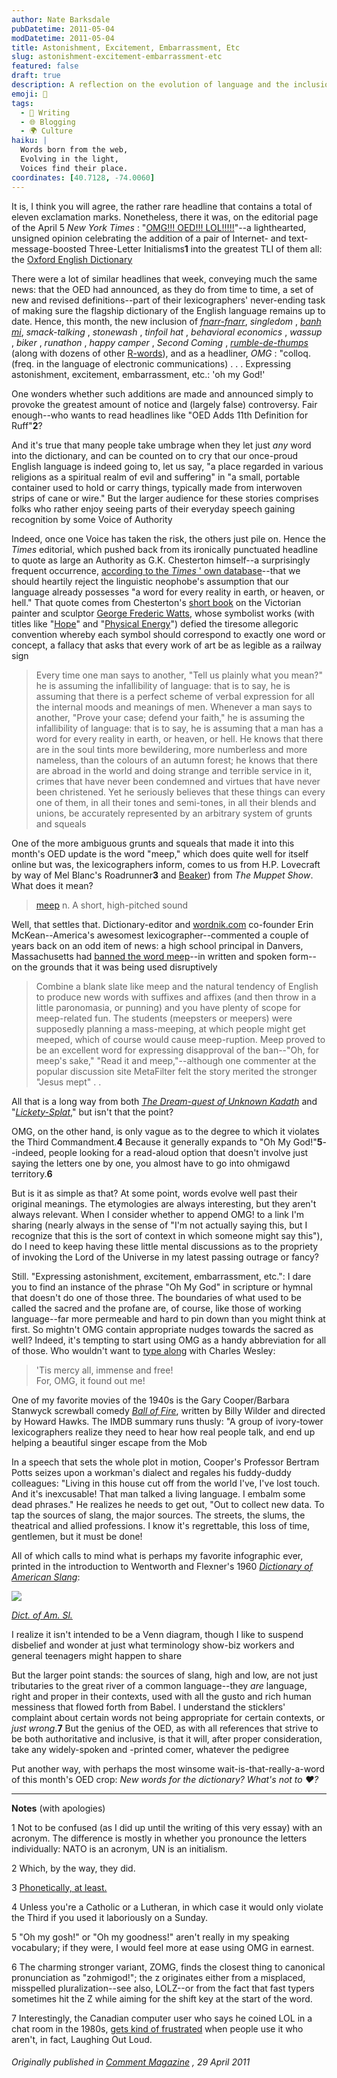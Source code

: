 ```yaml
---
author: Nate Barksdale
pubDatetime: 2011-05-04
modDatetime: 2011-05-04
title: Astonishment, Excitement, Embarrassment, Etc
slug: astonishment-excitement-embarrassment-etc
featured: false
draft: true
description: A reflection on the evolution of language and the inclusion of new words in the Oxford English Dictionary.
emoji: 📜
tags:
  - 📝 Writing
  - 🌐 Blogging
  - 🌍 Culture
haiku: |
  Words born from the web,  
  Evolving in the light,  
  Voices find their place.
coordinates: [40.7128, -74.0060]
---
```


It is, I think you will agree, the rather rare headline that contains a total of eleven exclamation marks. Nonetheless, there it was, on the editorial page of the April 5 _New York Times_ : "[OMG!!! OED!!! LOL!!!!!](https://www.google.com/search?q=%22OMG%21%21%21%20OED%21%21%21%20LOL%21%21%21%21%21%22%20nytimes.com)"--a lighthearted, unsigned opinion celebrating the addition of a pair of Internet- and text-message-boosted Three-Letter Initialisms**1** into the greatest TLI of them all: the [Oxford English Dictionary](http://web.archive.org/web/20110514204610/http://www.oed.com/public/latest/latest-update)

There were a lot of similar headlines that week, conveying much the same news: that the OED had announced, as they do from time to time, a set of new and revised definitions--part of their lexicographers' never-ending task of making sure the flagship dictionary of the English language remains up to date. Hence, this month, the new inclusion of [_fnarr-fnarr_](https://www.google.com/search?q=%22_fnarr-fnarr_%22%20oxforddictionaries.com), _singledom_ , [_banh mi_](http://en.wikipedia.org/wiki/B%C3%A1nh_m%C3%AC), _smack-talking_ , _stonewash_ , _tinfoil hat_ , _behavioral economics_ , _wassup_ , _biker_ , _runathon_ , _happy camper_ , _Second Coming_ , [_rumble-de-thumps_](http://en.wikipedia.org/wiki/Rumbledethumps) (along with dozens of other [R-words](http://www.languagehat.com/archives/004192.php)), and as a headliner, _OMG_ : "colloq. (freq. in the language of electronic communications) . . . Expressing astonishment, excitement, embarrassment, etc.: 'oh my God!'

One wonders whether such additions are made and announced simply to provoke the greatest amount of notice and (largely false) controversy. Fair enough--who wants to read headlines like "OED Adds 11th Definition for Ruff"**2**?

And it's true that many people take umbrage when they let just _any_ word into the dictionary, and can be counted on to cry that our once-proud English language is indeed going to, let us say, "a place regarded in various religions as a spiritual realm of evil and suffering" in "a small, portable container used to hold or carry things, typically made from interwoven strips of cane or wire." But the larger audience for these stories comprises folks who rather enjoy seeing parts of their everyday speech gaining recognition by some Voice of Authority

Indeed, once one Voice has taken the risk, the others just pile on. Hence the _Times_ editorial, which pushed back from its ironically punctuated headline to quote as large an Authority as G.K. Chesterton himself--a surprisingly frequent occurrence, [according to the _Times_ ' own database](http://query.nytimes.com/search/sitesearch?query=g.k.+chesterton&more=date_all)--that we should heartily reject the linguistic neophobe's assumption that our language already possesses "a word for every reality in earth, or heaven, or hell." That quote comes from Chesterton's [short book](http://books.google.com/books?pg=PA88&dq=%22by+an+arbitrary+system+of+grunts+and+squeals.%22&ei=bh2qTZPlEYycsQPr1604&ct=result&id=PLpLAAAAMAAJ#v=onepage&q&f=false) on the Victorian painter and sculptor [George Frederic Watts](http://en.wikipedia.org/wiki/George_Frederic_Watts), whose symbolist works (with titles like "[Hope](https://www.google.com/search?q=%22Hope%22%20upload.wikimedia.org)" and "[Physical Energy](http://web.archive.org/web/20250116115233/https://upload.wikimedia.org/wikipedia/commons/b/b7/Physical_Energy,_Kensington.jpg)") defied the tiresome allegoric convention whereby each symbol should correspond to exactly one word or concept, a fallacy that asks that every work of art be as legible as a railway sign

> Every time one man says to another, "Tell us plainly what you mean?" he is assuming the infallibility of language: that is to say, he is assuming that there is a perfect scheme of verbal expression for all the internal moods and meanings of men. Whenever a man says to another, "Prove your case; defend your faith," he is assuming the infallibility of language: that is to say, he is assuming that a man has a word for every reality in earth, or heaven, or hell. He knows that there are in the soul tints more bewildering, more numberless and more nameless, than the colours of an autumn forest; he knows that there are abroad in the world and doing strange and terrible service in it, crimes that have never been condemned and virtues that have never been christened. Yet he seriously believes that these things can every one of them, in all their tones and semi-tones, in all their blends and unions, be accurately represented by an arbitrary system of grunts and squeals

One of the more ambiguous grunts and squeals that made it into this month's OED update is the word "meep," which does quite well for itself online but was, the lexicographers inform, comes to us from H.P. Lovecraft by way of Mel Blanc's Roadrunner**3** and [Beaker](https://www.google.com/search?q=%22Beaker%22%20en.wikipedia.org)) from _The Muppet Show_. What does it mean?

> [meep](https://www.google.com/search?q=%22meep%22%20lnsoup.tumblr.com) n. A short, high-pitched sound

Well, that settles that. Dictionary-editor and [wordnik.com](http://www.wordnik.com/words/omg) co-founder Erin McKean--America's awesomest lexicographer--commented a couple of years back on an odd item of news: a high school principal in Danvers, Massachusetts had [banned the word meep](http://web.archive.org/web/20160206112942/http://www.boston.com:80/bostonglobe/ideas/articles/2009/12/13/meep/)--in written and spoken form--on the grounds that it was being used disruptively

> Combine a blank slate like meep and the natural tendency of English to produce new words with suffixes and affixes (and then throw in a little paronomasia, or punning) and you have plenty of scope for meep-related fun. The students (meepsters or meepers) were supposedly planning a mass-meeping, at which people might get meeped, which of course would cause meep-ruption. Meep proved to be an excellent word for expressing disapproval of the ban--"Oh, for meep's sake," "Read it and meep,"--although one commenter at the popular discussion site MetaFilter felt the story merited the stronger "Jesus mept" . .

All that is a long way from both [_The Dream-quest of Unknown Kadath_](http://en.wikipedia.org/wiki/The_Dream-Quest_of_Unknown_Kadath) and "[_Lickety-Splat_](http://en.wikipedia.org/wiki/Lickety-Splat)," but isn't that the point?

OMG, on the other hand, is only vague as to the degree to which it violates the Third Commandment.**4** Because it generally expands to "Oh My God!"**5**--indeed, people looking for a read-aloud option that doesn't involve just saying the letters one by one, you almost have to go into ohmigawd territory.**6**

But is it as simple as that? At some point, words evolve well past their original meanings. The etymologies are always interesting, but they aren't always relevant. When I consider whether to append OMG! to a link I'm sharing (nearly always in the sense of "I'm not actually saying this, but I recognize that this is the sort of context in which someone might say this"), do I need to keep having these little mental discussions as to the propriety of invoking the Lord of the Universe in my latest passing outrage or fancy?

Still. "Expressing astonishment, excitement, embarrassment, etc.": I dare you to find an instance of the phrase "Oh My God" in scripture or hymnal that doesn't do one of those three. The boundaries of what used to be called the sacred and the profane are, of course, like those of working language--far more permeable and hard to pin down than you might think at first. So mightn't OMG contain appropriate nudges towards the sacred as well? Indeed, it's tempting to start using OMG as a handy abbreviation for all of those. Who wouldn't want to [type along](http://books.google.com/books?id=wZ0NAQAAMAAJ&pg=PA167&dq=%22for+o+my+god+it+found%22+wesley+site:books.google.com&hl=en&ei=KIOsTbPLEoS8sQOJ7uD5DA&sa=X&oi=book_result&ct=result&resnum=1&ved=0CCsQ6AEwAA#v=onepage&q=%22and%20can%20it%20be%20that%20I%20should%20gain%22&f=false) with Charles Wesley:

> 'Tis mercy all, immense and free!  
>  For, OMG, it found out me!

One of my favorite movies of the 1940s is the Gary Cooper/Barbara Stanwyck screwball comedy [_Ball of Fire_](http://web.archive.org/web/20241127005002/https://www.imdb.com/title/tt0033373/), written by Billy Wilder and directed by Howard Hawks. The IMDB summary runs thusly: "A group of ivory-tower lexicographers realize they need to hear how real people talk, and end up helping a beautiful singer escape from the Mob

In a speech that sets the whole plot in motion, Cooper's Professor Bertram Potts seizes upon a workman's dialect and regales his fuddy-duddy colleagues: "Living in this house cut off from the world I've, I've lost touch. And it's inexcusable! That man talked a living language. I embalm some dead phrases." He realizes he needs to get out, "Out to collect new data. To tap the sources of slang, the major sources. The streets, the slums, the theatrical and allied professions. I know it's regrettable, this loss of time, gentlemen, but it must be done!

All of which calls to mind what is perhaps my favorite infographic ever, printed in the introduction to Wentworth and Flexner's 1960 [_Dictionary of American Slang_](https://www.google.com/search?q=%22_Dictionary%20of%20American%20Slang_%22%20amazon.com):

![](@assets/images/slang-daisy.jpg)

[_Dict. of Am. Sl._](https://www.google.com/search?q=%22_Dict.%20of%20Am.%20Sl._%22%20amazon.com)

I realize it isn't intended to be a Venn diagram, though I like to suspend disbelief and wonder at just what terminology show-biz workers and general teenagers might happen to share

But the larger point stands: the sources of slang, high and low, are not just tributaries to the great river of a common language--they _are_ language, right and proper in their contexts, used with all the gusto and rich human messiness that flowed forth from Babel. I understand the sticklers' complaint about certain words not being appropriate for certain contexts, or _just wrong_.**7** But the genius of the OED, as with all references that strive to be both authoritative and inclusive, is that it will, after proper consideration, take any widely-spoken and -printed comer, whatever the pedigree

Put another way, with perhaps the most winsome wait-is-that-really-a-word of this month's OED crop: _New words for the dictionary? What's not to ♥?_

---

**Notes** (with apologies)

1 Not to be confused (as I did up until the writing of this very essay) with an acronym. The difference is mostly in whether you pronounce the letters individually: NATO is an acronym, UN is an initialism.

2 Which, by the way, they did.

3 [Phonetically, at least.](http://ask.metafilter.com/112923/Its-Meep-Meep-dammit)

4 Unless you're a Catholic or a Lutheran, in which case it would only violate the Third if you used it laboriously on a Sunday.

5 "Oh my gosh!" or "Oh my goodness!" aren't really in my speaking vocabulary; if they were, I would feel more at ease using OMG in earnest.

6 The charming stronger variant, ZOMG, finds the closest thing to canonical pronunciation as "zohmigod!"; the z originates either from a misplaced, misspelled pluralization--see also, LOLZ--or from the fact that fast typers sometimes hit the Z while aiming for the shift key at the start of the word.

7 Interestingly, the Canadian computer user who says he coined LOL in a chat room in the 1980s, [gets kind of frustrated](http://pages.cpsc.ucalgary.ca/~crwth/LOL.html) when people use it who aren't, in fact, Laughing Out Loud.

###### Originally published in _[Comment Magazine](http://web.archive.org/web/20110907075838/http://www.cardus.ca:80/comment/article/2762)_ , 29 April 2011
